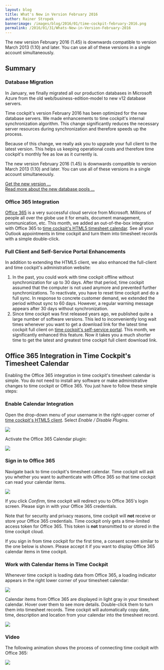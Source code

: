 ```yaml
---
layout: blog
title: What's New in Version February 2016
author: Rainer Stropek
bannerimage: /images/blog/2016/01/time-cockpit-february-2016.png
permalink: /2016/01/31/Whats-New-in-Version-February-2016
---
```


<p xmlns="http://www.w3.org/1999/xhtml">The new version February 2016 (1.45) is downwards compatible to version March 2013 (1.10) and later. You can use all of these versions in a single account simultaneously.</p><h2 xmlns="http://www.w3.org/1999/xhtml">Summary</h2><h3 xmlns="http://www.w3.org/1999/xhtml">Database Migration</h3><p xmlns="http://www.w3.org/1999/xhtml">In January, we finally migrated all our production databases in Microsoft Azure from the old web/business-edition-model to new v12 database servers.</p><p xmlns="http://www.w3.org/1999/xhtml">Time cockpit's version February 2016 has been optimized for the new database servers. We made enhancements to time cockpit's internal synchronization algorithm. This change significantly reduces the necessary server resources during synchronization and therefore speeds up the process.</p><p class="showcase" xmlns="http://www.w3.org/1999/xhtml">Because of this change, we really ask you to upgrade your full client to the latest version. This helps us keeping operational costs and therefore time cockpit's monthly fee as low as it currently is.</p><p xmlns="http://www.w3.org/1999/xhtml">The new version February 2016 (1.45) is downwards compatible to version March 2013 (1.10) and later. You can use all of these versions in a single account simultaneously.</p><p xmlns="http://www.w3.org/1999/xhtml">
  <a href="~/account/download">Get the new version ...</a>
  <br />
  <a href="~/blog/2016/01/31/Hello-Database-Pools">Read more about the new database pools ...</a>
</p><h3 xmlns="http://www.w3.org/1999/xhtml">Office 365 Integration</h3><p xmlns="http://www.w3.org/1999/xhtml">
  <a href="https://products.office.com/" target="_blank">Office 365</a> is a very successful cloud service from Microsoft. Millions of people all over the globe use it for emails, document management, communication, etc. This month, we added an out-of-the-box integration with Office 365 to <a href="http://web.timecockpit.com" target="_blank">time cockpit's HTML5 timesheet calendar</a>. See all your Outlook appointments in time cockpit and turn them into timesheet records with a simple double-click.</p><h3 xmlns="http://www.w3.org/1999/xhtml">Full Client and Self-Service Portal Enhancements</h3><p xmlns="http://www.w3.org/1999/xhtml">In addition to extending the HTML5 client, we also enhanced the full-client and time cockpit's administration website:</p><ol xmlns="http://www.w3.org/1999/xhtml">
  <li>In the past, you could work with time cockpit offline without synchronization for up to 30 days. After that period, time cockpit assumed that the computer is not used anymore and prevented further synchronizations. To reactivate, you have to reset time cockpit and do a full sync. In response to concrete customer demand, we extended the period without sync to 60 days. However, a regular warning message appears after 30 days without synchronization.</li>
  <li>Since time cockpit was first released years ago, we published quite a large number of software versions. This led to inconveniently long wait times whenever you want to get a download link for the latest time cockpit full client on <a href="~/sign-in" target="_blank">time cockpit's self-service portal</a>. This month, we significantly enhanced this feature. Now it takes you a much shorter time to get the latest and greatest time cockpit full client download link.</li>
</ol><h2 xmlns="http://www.w3.org/1999/xhtml">Office 365 Integration in Time Cockpit's Timesheet Calendar</h2><p xmlns="http://www.w3.org/1999/xhtml">Enabling the Office 365 integration in time cockpit's timesheet calendar is simple. You do not need to install any software or make administrative changes to time cockpit or Office 365. You just have to follow these simple steps:</p><h3 xmlns="http://www.w3.org/1999/xhtml">Enable Calendar Integration</h3><p xmlns="http://www.w3.org/1999/xhtml">Open the drop-down menu of your username in the right-upper corner of <a href="https://web.timecockpit.com" target="_blank">time cockpit's HTML5 client</a>. Select <em>Enable / Disable Plugins</em>.</p><p xmlns="http://www.w3.org/1999/xhtml">
  <img src="{{site.baseurl}}images/blog/2016/01/enable-disable-plugins.png" />
</p><p xmlns="http://www.w3.org/1999/xhtml">Activate the Office 365 Calendar plugin:</p><p xmlns="http://www.w3.org/1999/xhtml">
  <img src="{{site.baseurl}}images/blog/2016/01/active-office-365-calendar.png" />
</p><h3 xmlns="http://www.w3.org/1999/xhtml">Sign in to Office 365</h3><p xmlns="http://www.w3.org/1999/xhtml">Navigate back to time cockpit's timesheet calendar. Time cockpit will ask you whether you want to authenticate with Office 365 so that time cockpit can read your calendar items.</p><p xmlns="http://www.w3.org/1999/xhtml">
  <img src="{{site.baseurl}}images/blog/2016/01/sign-in-confirmation.png" />
</p><p xmlns="http://www.w3.org/1999/xhtml">If you click <em>Confirm</em>, time cockpit will redirect you to Office 365's login screen. Please sign in with your Office 365 credentials.</p><p class="showcase" xmlns="http://www.w3.org/1999/xhtml">Note that for security and privacy reasons, time cockpit will <strong>not</strong> receive or store your Office 365 credentials. Time cockpit only gets a time-limited access token for Office 365. This token is <strong>not</strong> transmitted to or stored in the time cockpit cloud.</p><p xmlns="http://www.w3.org/1999/xhtml">If you sign in from time cockpit for the first time, a consent screen similar to the one below is shown. Please accept it if you want to display Office 365 calendar items in time cockpit.</p><f:function name="Composite.Media.ImageGallery.Slimbox2" xmlns:f="http://www.composite.net/ns/function/1.0">
  <f:param name="MediaImage" value="MediaArchive:5841428d-60e0-4aa0-8a51-b6a454f47712" xmlns:f="http://www.composite.net/ns/function/1.0" />
  <f:param name="ThumbnailMaxWidth" value="800" xmlns:f="http://www.composite.net/ns/function/1.0" />
  <f:param name="ThumbnailMaxHeight" value="800" xmlns:f="http://www.composite.net/ns/function/1.0" />
  <f:param name="ImageMaxWidth" value="1920" xmlns:f="http://www.composite.net/ns/function/1.0" />
  <f:param name="ImageMaxHeight" value="1280" xmlns:f="http://www.composite.net/ns/function/1.0" />
</f:function><h3 xmlns="http://www.w3.org/1999/xhtml">Work with Calendar Items in Time Cockpit</h3><p xmlns="http://www.w3.org/1999/xhtml">Whenever time cockpit is loading data from Office 365, a loading indicator appears in the right lower corner of your timesheet calendar:</p><p xmlns="http://www.w3.org/1999/xhtml">
  <img src="{{site.baseurl}}images/blog/2016/01/loading-indicator.png" />
</p><p xmlns="http://www.w3.org/1999/xhtml">Calendar items from Office 365 are displayed in light gray in your timesheet calendar. Hover over them to see more details. Double-click them to turn them into timesheet records. Time cockpit will automatically copy date, time, description and location from your calendar into the timesheet record.</p><p xmlns="http://www.w3.org/1999/xhtml">
  <img src="{{site.baseurl}}images/blog/2016/01/calendar-items.png" />
</p><h3 xmlns="http://www.w3.org/1999/xhtml">Video</h3><p xmlns="http://www.w3.org/1999/xhtml">The following animation shows the process of connecting time cockpit with Office 365:</p><p xmlns="http://www.w3.org/1999/xhtml">
  <img src="{{site.baseurl}}images/blog/2016/01/office-365-calendar-in-time-cockpit.gif" />
</p>